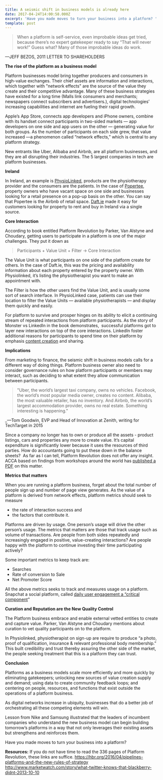 ```yaml
---
title: A seismic shift in business models is already here
date: 2017-04-24T14:00:58.000Z
excerpt: 'Have you made moves to turn your business into a platform? '
template: post
---
```

<blockquote>When a platform is self-service, even improbable ideas get tried, because there’s no expert gatekeeper ready to say “That will never work!” Guess what? Many of those improbable ideas do work.</blockquote>

—JEFF BEZOS, 2011 LETTER TO SHAREHOLDERS

**The rise of the platform as a business model**

Platform businesses model bring together producers and consumers in high-value exchanges. Their chief assets are information and interactions, which together with "network effects" are the source of the value they create and their competitive advantage. Many of these business strategies have existed for a long time (Malls link consumers and merchants; newspapers connect subscribers and advertisers.), digital technologies’ increasing capabilities and internet are fueling their rapid growth.

Apple’s App Store, connects app developers and iPhone owners, combine with its handset connect participants in two-sided markets — app developers on one side and app users on the other — generating value for both groups. As the number of participants on each side grew, that value increased —a phenomenon called “network effects,” which is central to any platform strategy.

New entrants like Uber, Alibaba and Airbnb, are all platform businesses, and they are all disrupting their industries. The 5 largest companies in tech are platform businesses.

**Ireland**

In Ireland, an example is [PhysioLinked](https://www.physiolinked.com), products are the physiotherapy provider and the consumers are the patients. In the case of [Popertee](https://popertee.com/), property owners who have vacant space on one side and businesses looking for a retail presence on a pop-up basis on the other. You can say that Popertee is the Airbnb of retail space. [Daft.ie](http://daft.ie) made it easy for customers looking for property to rent and buy in Ireland via a single source.

**Core Interaction**

According to book entitled Platform Revolution by Parker, Van Alstyne and Choudary, getting users to participate in a platform is one of the major challenges. They put it down as

<blockquote>Participants + Value Unit + Filter → Core Interaction</blockquote>

The Value Unit is what participants on one side of the platform create for others. In the case of Daft.ie, this was the pricing and availability information about each property entered by the property owner. With Physiolinked, it’s listing the physiotherapist you want to make an appointment with.

The Filter is how the other users find the Value Unit, and is usually some sort of search interface. In PhysioLinked case, patients can use their location to filter the Value Units — available physiotherapists — and display them quickly and easily.

For platform to survive and prosper hinges on its ability to elicit a continuing stream of repeated interactions from platform participants. As the story of Monster vs LinkedIn in the book demonstrates,  successful platforms got to layer new interactions on top of the core interactions. LinkedIn foster additional reasons for participants to spend time on their platform by emphasis [content creation](https://www.linkedin.com/post/new) and sharing.

**Implications**

From marketing to finance, the seismic shift in business models calls for a different way of doing things. Platform business owner also need to consider governance rules on how platform participants or members may interact, such as deciding to what extent they allow communication between participants.

<blockquote>"Uber, the world’s largest taxi company, owns no vehicles. Facebook, the world’s most popular media owner, creates no content. Alibaba, the most valuable retailer, has no inventory. And Airbnb, the world’s largest accommodation provider, owns no real estate. Something interesting is happening." </blockquote>

_—Tom Goodwin, EVP and Head of Innovation at Zenith, writing for TechTarget in 2015

Since a company no longer has to own or produce all the assets - product listings, cars and properties any more to create value. It’s capital expenditure is significantly lower because it uses the resources of third parties. How do accountants going to put these down in the balance sheets?  As far as I can tell, Platform Revolution does not offer any insight. ACCA based on findings from workshops around the world has [published a PDF](http://www.accaglobal.com/content/dam/ACCA_Global/Technical/Future/pi-emerging-business-models-FINAL-26-01-2017.pdf) on this matter.

**Metrics that matters**

When you are running a platform business, forget about the total number of people sign up and number of page view generates. As the value of a platform is derived from network effects, platform metrics should seek to measure
 	

* the rate of interaction success and  	
* the factors that contribute it.

Platforms are driven by usage. One person’s usage will drive the other person’s usage. The metrics that matters are those that track usage such as volume of transactions. Are people from both sides repeatedly and increasingly engaged in positive, value-creating interactions? Are people happy with the platform to continue investing their time participating actively?

Some important metrics to keep track are:

* Searches
* Rate of conversion to Sale
* Net Promoter Score

All the above metrics seeks to track and measures usage on a platform. Snapchat a social platform, called [daily user engagement a “critical component](http://uk.businessinsider.com/instagram-stories-reaches-200-million-daily-users-puts-pressure-on-snapchat-2017-4)"

**Curation and Reputation are the New Quality Control**

The Platform business embrace and enable external vetted entities to create and capture value. Parker, Van Alstyne and Choudary mentions about curation to vet quality participants on to the platform.

In Physiolinked, physiotherapist on sign-up are require to produce “a photo, proof of qualification, insurance & relevant professional body membership.” This built credibility and trust thereby assuring the other side of the market, the people seeking treatment that this is a platform they can trust.

**Conclusion**

Platforms as a business models scale more efficiently and more quickly by eliminating gatekeepers; unlocking new sources of value creation supply and demand; using data to create community feedback loops; and centering on people, resources, and functions that exist outside the operations of a platform business.

As digital networks increase in ubiquity, businesses that do a better job of orchestrating all these competing elements will win.

Lesson from Nike and Samsung illustrated that the leaders of incumbent companies who understand the new business model can begin building tomorrow’s platforms in a way that not only leverages their existing assets but strengthens and reinforces them.

Have you made moves to turn your business into a platform? 

**Resources:**
If you do not have time to read the 336 pages of Platform Revolution, these links are suffice.
<https://hbr.org/2016/04/pipelines-platforms-and-the-new-rules-of-strategy>
<http://www.marketwatch.com/story/what-twitter-knows-that-blackberry-didnt-2013-10-10>
